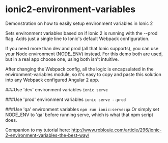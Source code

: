 # ionic2-environment-variables
Demonstration on how to easily setup environment variables in Ionic 2

Sets environment variables based on if Ionic 2 is running with the --prod flag.  Adds just a single line to Ionic's default Webpack configuration.

If you need more than dev and prod (all that Ionic supports), you can use your Node environment (NODE_ENV) instead. For this demo both are used, but in a real app choose one, using both isn't intuitive.

After changing the Webpack config, all the logic is encapsulated in the environment-variables module, so it's easy to copy and paste this solution into any Webpack configured Angular 2 app.

###Use 'dev' environment variables
`ionic serve`

###Use 'prod' environment variables 
`ionic serve --prod`

###Use 'qa' environment variables 
`npm run ionic:serve:qa`
Or simply set NODE_ENV to 'qa' before running serve, which is what that npm script does.

Companion to my tutorial here: http://www.roblouie.com/article/296/ionic-2-environment-variables-the-best-way/
